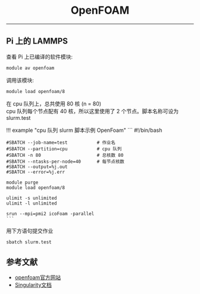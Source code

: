 # <center>OpenFOAM<center>

---------

## Pi 上的 LAMMPS

查看 Pi 上已编译的软件模块:
```bash
module av openfoam
```

调用该模块:
```bash
module load openfoam/8
```

在 cpu 队列上，总共使用 80 核 (n = 80)<br>
cpu 队列每个节点配有 40 核，所以这里使用了 2 个节点。脚本名称可设为 slurm.test

!!! example "cpu 队列 slurm 脚本示例 OpenFoam"
    ```
    #!/bin/bash
    
    #SBATCH --job-name=test           # 作业名
    #SBATCH --partition=cpu           # cpu 队列
    #SBATCH -n 80                     # 总核数 80
    #SBATCH --ntasks-per-node=40      # 每节点核数
    #SBATCH --output=%j.out
    #SBATCH --error=%j.err

    module purge
    module load openfoam/8

    ulimit -s unlimited
    ulimit -l unlimited

    srun --mpi=pmi2 icoFoam -parallel
    ```

用下方语句提交作业
```bash
sbatch slurm.test
```


## 参考文献

- [openfoam官方网站](https://openfoam.org/)
- [Singularity文档](https://sylabs.io/guides/3.5/user-guide/)
